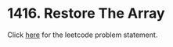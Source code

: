 # 1416. Restore The Array

Click [here](https://leetcode.com/problems/restore-the-array/) for the leetcode problem statement.
